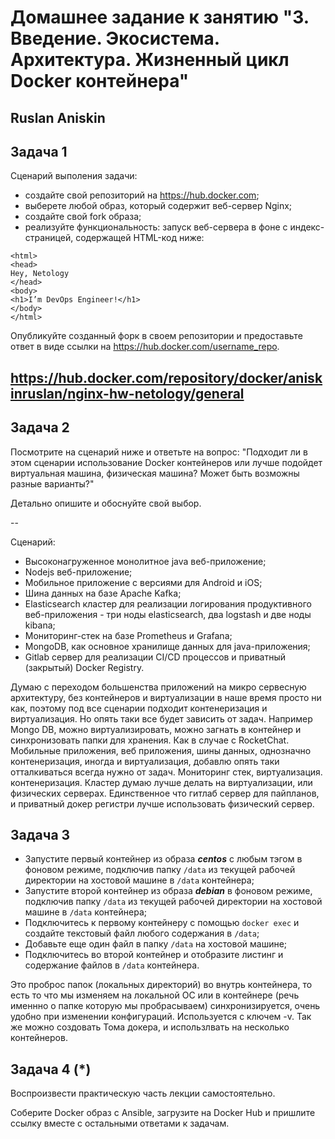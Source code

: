 
# Домашнее задание к занятию "3. Введение. Экосистема. Архитектура. Жизненный цикл Docker контейнера"

## Ruslan Aniskin


## Задача 1

Сценарий выполения задачи:

- создайте свой репозиторий на https://hub.docker.com;
- выберете любой образ, который содержит веб-сервер Nginx;
- создайте свой fork образа;
- реализуйте функциональность:
запуск веб-сервера в фоне с индекс-страницей, содержащей HTML-код ниже:
```
<html>
<head>
Hey, Netology
</head>
<body>
<h1>I’m DevOps Engineer!</h1>
</body>
</html>
```
Опубликуйте созданный форк в своем репозитории и предоставьте ответ в виде ссылки на https://hub.docker.com/username_repo.

## https://hub.docker.com/repository/docker/aniskinruslan/nginx-hw-netology/general 

## Задача 2

Посмотрите на сценарий ниже и ответьте на вопрос:
"Подходит ли в этом сценарии использование Docker контейнеров или лучше подойдет виртуальная машина, физическая машина? Может быть возможны разные варианты?"

Детально опишите и обоснуйте свой выбор.

--

Сценарий:

- Высоконагруженное монолитное java веб-приложение;
- Nodejs веб-приложение;
- Мобильное приложение c версиями для Android и iOS;
- Шина данных на базе Apache Kafka;
- Elasticsearch кластер для реализации логирования продуктивного веб-приложения - три ноды elasticsearch, два logstash и две ноды kibana;
- Мониторинг-стек на базе Prometheus и Grafana;
- MongoDB, как основное хранилище данных для java-приложения;
- Gitlab сервер для реализации CI/CD процессов и приватный (закрытый) Docker Registry.

Думаю с переходом большенства приложений на микро сервесную архитектуру, без контейнеров и виртуализации в наше время просто ни как, поэтому под все сценарии подходит контенеризация и виртуализация. Но опять таки все будет зависить от задач. 
Например Mongo DB, можно виртуализировать, можно загнать в контейнер и синхронизовать папки для хранения. Как в случае с RocketChat. 
Мобильные приложения, веб приложения, шины данных, однозначно контенеризация, иногда и виртуализация, добавлю опять таки отталкиваться всегда нужно от задач. 
Мониторинг стек, виртуализация. контенеризация. 
Кластер думаю лучше делать на виртуализации, или физических серверах. 
Единственное что гитлаб сервер для пайпланов, и приватный докер регистри лучше использовать физический сервер. 


## Задача 3

- Запустите первый контейнер из образа ***centos*** c любым тэгом в фоновом режиме, подключив папку ```/data``` из текущей рабочей директории на хостовой машине в ```/data``` контейнера;
- Запустите второй контейнер из образа ***debian*** в фоновом режиме, подключив папку ```/data``` из текущей рабочей директории на хостовой машине в ```/data``` контейнера;
- Подключитесь к первому контейнеру с помощью ```docker exec``` и создайте текстовый файл любого содержания в ```/data```;
- Добавьте еще один файл в папку ```/data``` на хостовой машине;
- Подключитесь во второй контейнер и отобразите листинг и содержание файлов в ```/data``` контейнера.

Это проброс папок (локальных директорий) во внутрь контейнера, то есть то что мы изменяем на локальной ОС или в контейнере (речь именнно о папке которую мы пробрасываем) синхронизируется, очень удобно при изменении конфигураций. Используется с ключем -v. 
Так же можно создовать Тома докера, и использлвать на несколько контейнеров. 


## Задача 4 (*)

Воспроизвести практическую часть лекции самостоятельно.

Соберите Docker образ с Ansible, загрузите на Docker Hub и пришлите ссылку вместе с остальными ответами к задачам.


